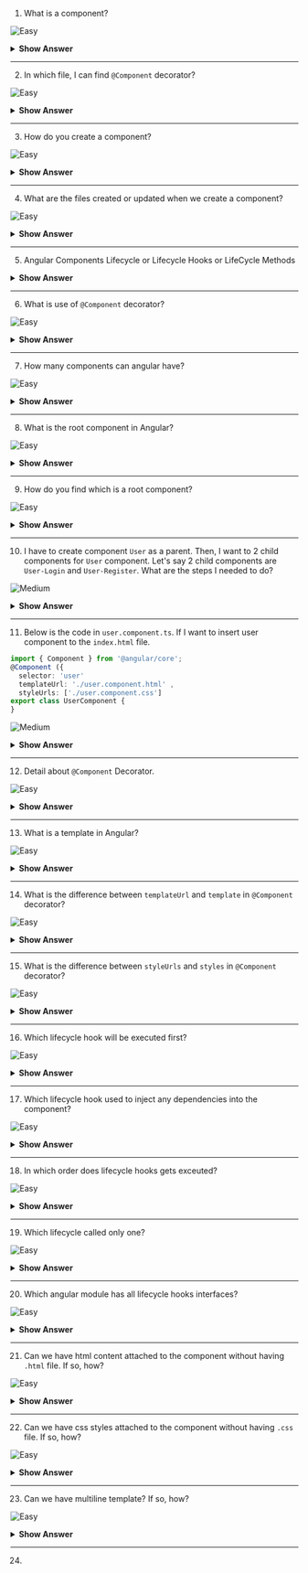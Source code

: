 1. What is a component?

![Easy](https://github.com/revaturelabs/interviewquestions/blob/dev/ComplexityTags/simple%20(2).svg)

<details>
<summary><b>Show Answer</b></summary>
<blockquote>

Components are the basic building blocks in the Angular application. Components contain the data & UI logic that defines the view and behavior of the web application.

</blockquote>
</details>
  
---

2. In which file, I can find `@Component` decorator?

![Easy](https://github.com/revaturelabs/interviewquestions/blob/dev/ComplexityTags/simple%20(2).svg)

<details>
<summary><b>Show Answer</b></summary>
<blockquote>
  
 `app.component.ts` 
  
</blockquote>
</details>
  
---

3. How do you create a component?

![Easy](https://github.com/revaturelabs/interviewquestions/blob/dev/ComplexityTags/simple%20(2).svg)

<details>
<summary><b>Show Answer</b></summary>
<blockquote>
  
 Run the `ng generate component <component_name>` or `ng g c <component-name>` command in the terminal to create a component

</blockquote>
</details>
  
---
  
 4. What are the files created or updated when we create a component?
 
![Easy](https://github.com/revaturelabs/interviewquestions/blob/dev/ComplexityTags/simple%20(2).svg)
  
<details>
<summary><b>Show Answer</b></summary>
<blockquote>
   
When we run `ng g c server` in the terminal, CLI creates a component and registers this component in the AppModule. Now, you're able to see a *server* folder inside *src/app*. This *server* folder contains 4 files - *server.component.html*, *server.component.spec.ts*, *server.component.ts* and *server.component.css*. 

</blockquote>
</details>
  
---
  
5. Angular Components Lifecycle or Lifecycle Hooks or LifeCycle Methods
  
<details>
<summary> <b>Show Answer</b></summary>
  
<blockquote>
  
- Angular creates a component; renders it; creates and renders its children; checks it when it’s data-bound properties change; and destroys it before removing it from the DOM. These events are called "Lifecycle Hooks".
- Lifecycle Hooks:
	
  ![image](https://user-images.githubusercontent.com/103101208/185570891-363fb6d0-3bcd-454e-b2da-68362092fe64.png)
	
- `constructor()` - The constructor of the component class gets executed first, before the execution of any other lifecycle hook events. If we need to inject any dependencies into the component, then the constructor is the best place to do so.
- `ngOnChanges()` - Called whenever the input properties of the component change. It returns a SimpleChanges object which holds any current and previous property values.
- `ngOnInit()` - Called once to initialize the component and set the input properties. It initializes the component after Angular first displays the data-bound properties.
- `ngDoCheck()` - Called during all change-detection runs that Angular can't detect on its own. Also called immediately after the `ngOnChanges()` method.
- `ngAfterContentInit()` - Invoked once after Angular performs any content projection into the component’s view.
- `ngAfterContentChecked()` - Invoked after each time Angular checks for content projected into the component. It's called after `ngAfterContentInit()` and every subsequent `ngDoCheck()`
- `ngAfterViewInit()` - Invoked after Angular initializes the component's views and its child views.
- `ngAfterViewChecked()` - Invoked after each time Angular checks for the content projected into the component. It called after `ngAfterViewInit()` and every subsequent `ngAfterContentChecked()`
- `ngOnDestroy()` - Invoked before Angular destroys the directive or component.
	
![image](https://user-images.githubusercontent.com/103101208/185571059-270e2558-e7f9-48e9-8023-3cb594a8d780.png)

</blockquote>  
</details>
	
---  

6. What is use of `@Component` decorator?

![Easy](https://github.com/revaturelabs/interviewquestions/blob/dev/ComplexityTags/simple%20(2).svg)
	
<details>
<summary><b>Show Answer</b></summary>
<blockquote>

- Components in Angular are defined using a `@Component` decorator. It includes a selector, template, style, and other properties, and it specifies the metadata required to process the component.

</blockquote>
</details>
  
---

7. How many components can angular have?

![Easy](https://github.com/revaturelabs/interviewquestions/blob/dev/ComplexityTags/simple%20(2).svg)

<details>
<summary><b>Show Answer</b></summary>
<blockquote>

Angular applications can have multiple components. Each component handles a small part of UI. These components work together to produce the complete user interface of the application.

</blockquote>
</details>
  
---

8. What is the root component in Angular?

![Easy](https://github.com/revaturelabs/interviewquestions/blob/dev/ComplexityTags/simple%20(2).svg)

<details>
<summary><b>Show Answer</b></summary>
<blockquote>

An Angular application has one root component - `AppComponent`

</blockquote>
</details>
  
---
	
9. How do you find which is a root component?

![Easy](https://github.com/revaturelabs/interviewquestions/blob/dev/ComplexityTags/simple%20(2).svg)

<details>
<summary><b>Show Answer</b></summary>
<blockquote>

By default, the root component in angular is `AppComponent` which is specified in the `bootstrap` array under the `@NgModule` defined in the `app.module.ts` file.

```ts
import { NgModule } from '@angular/core';
import { BrowserModule } from '@angular/platform-browser';
import { AppComponent } from './app.component';

@NgModule({
  declarations: [
    AppComponent
  ],
  imports: [
    BrowserModule
  ],
  providers: [],
  bootstrap: [AppComponent]
})
export class AppModule { }
```
	
</blockquote>
</details>
	
---

10. I have to create component `User` as a parent. Then, I want to 2 child components for `User` component. Let's say 2 child components are `User-Login` and `User-Register`. What are the steps I needed to do?
	
![Medium](https://github.com/revaturelabs/interviewquestions/blob/dev/ComplexityTags/Medium%20(2).svg)

<details>
<summary><b>Show Answer</b></summary>
<blockquote>



</blockquote>
</details>
  
---
	
11. Below is the code in `user.component.ts`. If I want to insert user component to the `index.html` file.
```ts
import { Component } from '@angular/core';
@Component ({
  selector: 'user'
  templateUrl: './user.component.html' ,
  styleUrls: ['./user.component.css']
export class UserComponent {
} 
```
 	
![Medium](https://github.com/revaturelabs/interviewquestions/blob/dev/ComplexityTags/Medium%20(2).svg)

<details>
<summary><b>Show Answer</b></summary>
<blockquote>



</blockquote>
</details>
  
---
	
12. Detail about `@Component` Decorator.
	
![Easy](https://github.com/revaturelabs/interviewquestions/blob/dev/ComplexityTags/simple%20(2).svg)	

<details>
<summary> <b>Show Answer</b></summary>
<blockquote>

In `app.component.ts` file, we export the `AppComponent` class, and we decorate it with the `@Component` decorator, imported from the `@angular/core package`, which takes a few metadata, such as: `selector`, `templateUrl` and `styleUrls`.

```ts
import { Component } from '@angular/core';

@Component({
  selector: 'app-root',
  templateUrl: './app.component.html',
  styleUrls: ['./app.component.css']
})
export class AppComponent {
  title = 'angularDemoProject';
}
```
- `selector` – just name given for the component. In the `index.html` file, `<app-root>` tag corresponds to component’s selector. By doing so, Angular will inject the corresponding template of the component. 
```html
<body>
  <app-root></app-root>
</body>
```
- `templateUrl` - points to an HTML file that defines what you see on your application. 
- `styleUrls` - points to set of CSS file that defines styles or design for application

</blockquote>
</details>
	
---   

13. What is a template in Angular?

![Easy](https://github.com/revaturelabs/interviewquestions/blob/dev/ComplexityTags/simple%20(2).svg)

<details>
<summary><b>Show Answer</b></summary>
<blockquote>



</blockquote>
</details>
  
---
 
 14. What is the difference between `templateUrl` and `template` in `@Component` decorator?

![Easy](https://github.com/revaturelabs/interviewquestions/blob/dev/ComplexityTags/simple%20(2).svg)

<details>
<summary><b>Show Answer</b></summary>
<blockquote>



</blockquote>
</details>
  
---
 	
	
15. What is the difference between `styleUrls` and `styles` in `@Component` decorator?

![Easy](https://github.com/revaturelabs/interviewquestions/blob/dev/ComplexityTags/simple%20(2).svg)

<details>
<summary><b>Show Answer</b></summary>
<blockquote>



</blockquote>
</details>
  
---
 
16. Which lifecycle hook will be executed first?

![Easy](https://github.com/revaturelabs/interviewquestions/blob/dev/ComplexityTags/simple%20(2).svg)

<details>
<summary><b>Show Answer</b></summary>
<blockquote>



</blockquote>
</details>
  
---
 
17. Which lifecycle hook used to inject any dependencies into the component?

![Easy](https://github.com/revaturelabs/interviewquestions/blob/dev/ComplexityTags/simple%20(2).svg)

<details>
<summary><b>Show Answer</b></summary>
<blockquote>



</blockquote>
</details>
  
---
 
18. In which order does lifecycle hooks gets exceuted?

![Easy](https://github.com/revaturelabs/interviewquestions/blob/dev/ComplexityTags/simple%20(2).svg)

<details>
<summary><b>Show Answer</b></summary>
<blockquote>



</blockquote>
</details>
  
---
 
19. Which lifecycle called only one?

![Easy](https://github.com/revaturelabs/interviewquestions/blob/dev/ComplexityTags/simple%20(2).svg)

<details>
<summary><b>Show Answer</b></summary>
<blockquote>



</blockquote>
</details>
  
---
 
20. Which angular module has all lifecycle hooks interfaces?

![Easy](https://github.com/revaturelabs/interviewquestions/blob/dev/ComplexityTags/simple%20(2).svg)

<details>
<summary><b>Show Answer</b></summary>
<blockquote>



</blockquote>
</details>
  
---
	
21. Can we have html content attached to the component without having `.html` file. If so, how?
	
![Easy](https://github.com/revaturelabs/interviewquestions/blob/dev/ComplexityTags/simple%20(2).svg)

<details>
<summary><b>Show Answer</b></summary>
<blockquote>



</blockquote>
</details>
  
---
	
22. Can we have css styles attached to the component without having `.css` file. If so, how?
	
![Easy](https://github.com/revaturelabs/interviewquestions/blob/dev/ComplexityTags/simple%20(2).svg)

<details>
<summary><b>Show Answer</b></summary>
<blockquote>



</blockquote>
</details>
  
---
	
23.  Can we have multiline template? If so, how?
	
![Easy](https://github.com/revaturelabs/interviewquestions/blob/dev/ComplexityTags/simple%20(2).svg)

<details>
<summary><b>Show Answer</b></summary>
<blockquote>



</blockquote>
</details>
  
---
	
24. 
